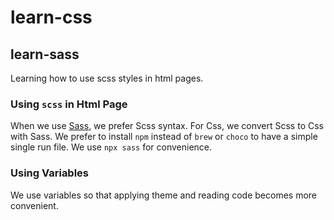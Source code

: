 # learn-css

## learn-sass

Learning how to use scss styles in html pages.

### Using `scss` in Html Page

When we use [Sass](https://sass-lang.com/), we prefer Scss syntax. For Css,
we convert Scss to Css with Sass. We prefer to install `npm` instead of `brew`
or `choco` to have a simple single run file. We use `npx sass` for convenience.

### Using Variables

We use variables so that applying theme and reading code becomes more
convenient.
